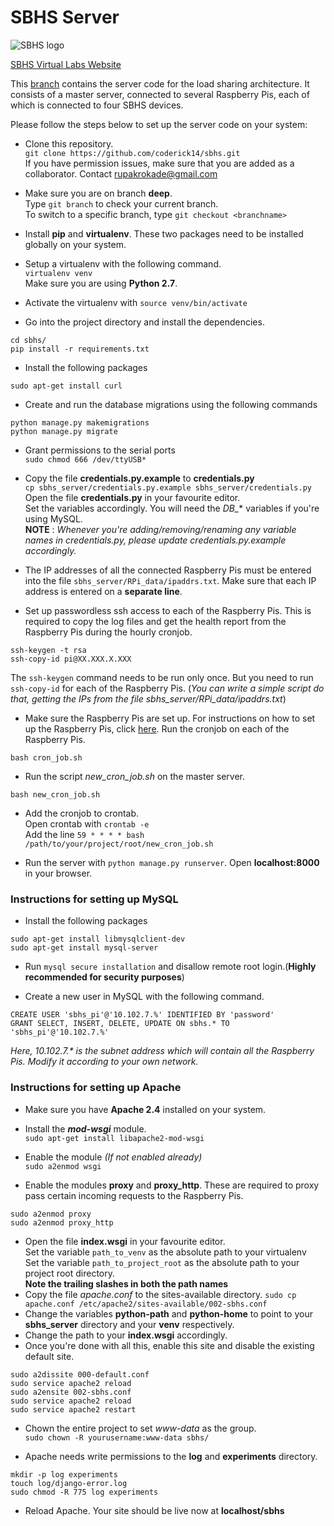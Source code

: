 # SBHS Server
![SBHS logo](https://github.com/coderick14/sbhs/blob/deep/logo.png)  

[SBHS Virtual Labs Website](http://vlabs.iitb.ac.in/sbhs/)
 
 This [branch](https://github.com/coderick14/sbhs/tree/deep) contains the server code for the load sharing architecture. It consists of a master server, connected to several Raspberry Pis, each of which is connected to four SBHS devices.  

 Please follow the steps below to set up the server code on your system:
 
 + Clone this repository.  
 `git clone https://github.com/coderick14/sbhs.git`  
If you have permission issues, make sure that you are added as a collaborator.
Contact rupakrokade@gmail.com

+ Make sure you are on branch **deep**.  
Type `git branch` to check your current branch.  
To switch to a specific branch, type `git checkout <branchname>`

+ Install **pip** and **virtualenv**. These two packages need to be installed globally on your system.
+ Setup a virtualenv with the following command.  
`virtualenv venv`  
Make sure you are using **Python 2.7**.
+ Activate the virtualenv with `source venv/bin/activate`
+ Go into the project directory and install the dependencies.
```
cd sbhs/
pip install -r requirements.txt
```

+ Install the following packages
```
sudo apt-get install curl
```

+ Create and run the database migrations using the following commands  
```
python manage.py makemigrations
python manage.py migrate
```
+ Grant permissions to the serial ports  
`sudo chmod 666 /dev/ttyUSB*`

+ Copy the file **credentials.py.example** to **credentials.py**  
`cp sbhs_server/credentials.py.example sbhs_server/credentials.py`  
Open the file **credentials.py** in your favourite editor.  
Set the variables accordingly. You will need the *DB_** variables if you're using MySQL.  
**NOTE** : *Whenever you're adding/removing/renaming any variable names in credentials.py, please update credentials.py.example accordingly.*

+ The IP addresses of all the connected Raspberry Pis must be entered into the file `sbhs_server/RPi_data/ipaddrs.txt`. Make sure that each IP address is entered on a **separate line**. 

+ Set up passwordless ssh access to each of the Raspberry Pis. This is required to copy the log files and get the health report from the Raspberry Pis during the hourly cronjob. 
```
ssh-keygen -t rsa
ssh-copy-id pi@XX.XXX.X.XXX
```
The `ssh-keygen` command needs to be run only once. But you need to run `ssh-copy-id` for each of the Raspberry Pis. (*You can write a simple script do that, getting the IPs from the file sbhs_server/RPi_data/ipaddrs.txt*)

+ Make sure the Raspberry Pis are set up. For instructions on how to set up the Raspberry Pis, click [here](https://github.com/coderick14/sbhs-pi). Run the cronjob on each of the Raspberry Pis.  
```
bash cron_job.sh
```

+ Run the script *new_cron_job.sh* on the master server.  
```
bash new_cron_job.sh
```

+ Add the cronjob to crontab.  
Open crontab with `crontab -e`  
Add the line `59 * * * * bash /path/to/your/project/root/new_cron_job.sh`

+ Run the server with `python manage.py runserver`. Open **localhost:8000** in your browser.

### Instructions for setting up MySQL

+ Install the following packages
```
sudo apt-get install libmysqlclient-dev
sudo apt-get install mysql-server
```

+ Run `mysql secure installation` and disallow remote root login.(**Highly recommended for security purposes**)

+ Create a new user in MySQL with the following command.
```
CREATE USER 'sbhs_pi'@'10.102.7.%' IDENTIFIED BY 'password'
GRANT SELECT, INSERT, DELETE, UPDATE ON sbhs.* TO 'sbhs_pi'@'10.102.7.%'
```
*Here, 10.102.7.\* is the subnet address which will contain all the Raspberry Pis. Modify it according to your own network.*


### Instructions for setting up Apache
+ Make sure you have **Apache 2.4** installed on your system.

+ Install the ***mod-wsgi*** module.  
`sudo apt-get install libapache2-mod-wsgi`
+ Enable the module *(If not enabled already)*  
`sudo a2enmod wsgi`
+ Enable the modules **proxy** and **proxy_http**. These are required to proxy pass certain incoming requests to the Raspberry Pis.  
```
sudo a2enmod proxy
sudo a2enmod proxy_http
```
+ Open the file **index.wsgi** in your favourite editor.  
Set the variable `path_to_venv` as the absolute path to your virtualenv  
Set the variable `path_to_project_root` as the absolute path to your project root directory.  
**Note the trailing slashes in both the path names**
+ Copy the file *apache.conf* to the sites-available directory. 
`sudo cp apache.conf /etc/apache2/sites-available/002-sbhs.conf`  
+ Change the variables **python-path** and **python-home** to point to your **sbhs_server** directory and your **venv** respectively.
+ Change the path to your **index.wsgi** accordingly.
+ Once you're done with all this, enable this site and disable the existing default site.
```
sudo a2dissite 000-default.conf
sudo service apache2 reload
sudo a2ensite 002-sbhs.conf
sudo service apache2 reload
sudo service apache2 restart
```
+ Chown the entire project to set *www-data* as the group.  
`sudo chown -R yourusername:www-data sbhs/`

+ Apache needs write permissions to the **log** and **experiments** directory.  
```
mkdir -p log experiments
touch log/django-error.log
sudo chmod -R 775 log experiments
```

+ Reload Apache. Your site should be live now at **localhost/sbhs**  
